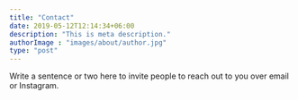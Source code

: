 ```yaml
---
title: "Contact"
date: 2019-05-12T12:14:34+06:00
description: "This is meta description."
authorImage : "images/about/author.jpg"
type: "post"
---
```


Write a sentence or two here to invite people to reach out to you over email or Instagram.